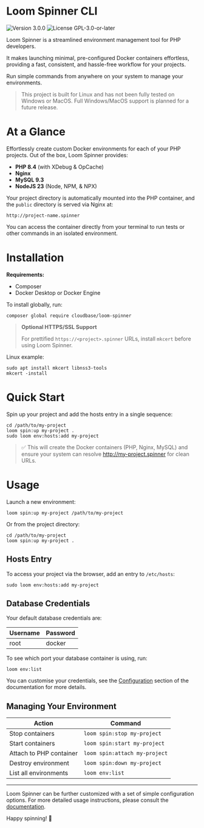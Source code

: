 # Loom Spinner CLI

<p>
<!-- Version Badge -->
<img src="https://img.shields.io/badge/Version-3.0.0-blue" alt="Version 3.0.0">
<!-- License Badge -->
<img src="https://img.shields.io/badge/License-GPL--3.0--or--later-40adbc" alt="License GPL-3.0-or-later">
</p>

Loom Spinner is a streamlined environment management tool for PHP developers.

It makes launching minimal, pre-configured Docker containers effortless, providing a fast, consistent, and hassle-free 
workflow for your projects.

Run simple commands from anywhere on your system to manage your environments.

> This project is built for Linux and has not been fully tested on Windows or MacOS. Full Windows/MacOS support is 
> planned for a future release.

# At a Glance

Effortlessly create custom Docker environments for each of your PHP projects. Out of the box, Loom Spinner provides:

- **PHP 8.4** (with XDebug & OpCache)
- **Nginx**
- **MySQL 9.3**
- **NodeJS 23** (Node, NPM, & NPX)

Your project directory is automatically mounted into the PHP container, and the `public` directory is served via Nginx at:

```shell
http://project-name.spinner
``` 

You can access the container directly from your terminal to run tests or other commands in an isolated environment.

# Installation

**Requirements:**
- Composer
- Docker Desktop or Docker Engine

To install globally, run:

```shell
composer global require cloudbase/loom-spinner
```

> **Optional HTTPS/SSL Support**
> 
> For prettified `https://<project>.spinner` URLs, install `mkcert` before using Loom Spinner.

Linux example:

```shell
sudo apt install mkcert libnss3-tools
mkcert -install
```

# Quick Start

Spin up your project and add the hosts entry in a single sequence:

```shell
cd /path/to/my-project
loom spin:up my-project .
sudo loom env:hosts:add my-project
```

> ✅ This will create the Docker containers (PHP, Nginx, MySQL) and ensure your system can resolve http://my-project.spinner 
> for clean URLs.

# Usage

Launch a new environment:

```shell
loom spin:up my-project /path/to/my-project
```

Or from the project directory:

```shell
cd /path/to/my-project
loom spin:up my-project .
```

## Hosts Entry

To access your project via the browser, add an entry to `/etc/hosts`:

```shell
sudo loom env:hosts:add my-project
```

## Database Credentials

Your default database credentials are:

| Username | Password |
|----------|----------|
| root     | docker   |

To see which port your database container is using, run:

```shell
loom env:list
```

You can customise your credentials, see the [Configuration](https://github.com/CloudBaseHQ/loom-spinner/wiki/Configuration) 
section of the documentation for more details.

## Managing Your Environment

| Action                  | Command                       |
|-------------------------|-------------------------------|
| Stop containers         | `loom spin:stop my-project`   |
| Start containers        | `loom spin:start my-project`  |
| Attach to PHP container | `loom spin:attach my-project` |
| Destroy environment     | `loom spin:down my-project`   |
| List all environments   | `loom env:list`               |

---

Loom Spinner can be further customized with a set of simple configuration options. For more detailed usage instructions,
please consult the [documentation](https://github.com/CloudBaseHQ/loom-spinner/wiki).

Happy spinning! 🧵